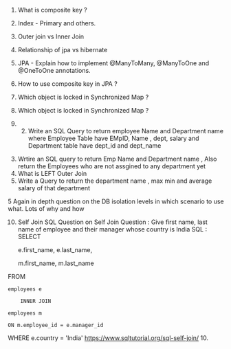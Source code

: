 1. What is composite key ?
2. Index - Primary and others.
3. Outer join vs Inner Join
4. Relationship of jpa vs hibernate
5. JPA - Explain how to implement @ManyToMany, @ManyToOne and @OneToOne annotations.
6. How to use composite key in JPA ?
7. Which object is locked in Synchronized Map ?
8. Which object is locked in Synchronized Map ?

9. 2) Write an SQL Query to return employee Name and Department name where Employee Table have EMpID, Name , dept, salary and Department table have dept_id and dept_name
3) Wrtire an SQL query to return Emp Name and Department name , Also return the Employees who are not assgined to any department yet
4) What is LEFT Outer Join
5) Write a Query to return the department name  , max min and average salary of that department

5 Again in depth question on the DB isolation levels in which scenario to use what. Lots of why
and how

10. Self Join
SQL Question on Self Join
Question : Give first name, last name of employee and their manager whose country is India
SQL : 
SELECT 

    e.first_name, e.last_name,

    m.first_name, m.last_name

FROM

    employees e

        INNER JOIN

    employees m 

	ON m.employee_id = e.manager_id

WHERE e.country = 'India'
https://www.sqltutorial.org/sql-self-join/
10. 

